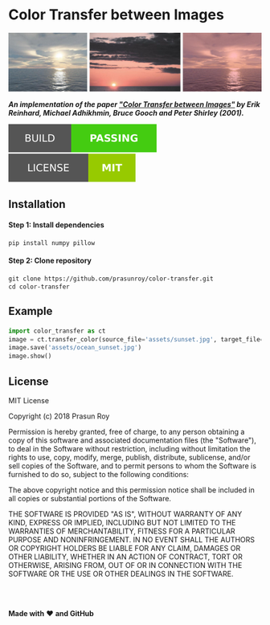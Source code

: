 # Color Transfer between Images
<p align='center'>
  <img src='https://github.com/prasunroy/color-transfer/raw/master/assets/image_1.jpg' />
</p>

***An implementation of the paper ["Color Transfer between Images"](http://www.cs.northwestern.edu/~bgooch/PDFs/ColorTransfer.pdf) by Erik Reinhard, Michael Adhikhmin, Bruce Gooch and Peter Shirley (2001).***

![badge](https://github.com/prasunroy/color-transfer/blob/master/assets/badge_1.svg)
![badge](https://github.com/prasunroy/color-transfer/blob/master/assets/badge_2.svg)

## Installation
#### Step 1: Install dependencies
```
pip install numpy pillow
```
#### Step 2: Clone repository
```
git clone https://github.com/prasunroy/color-transfer.git
cd color-transfer
```

## Example
```python
import color_transfer as ct
image = ct.transfer_color(source_file='assets/sunset.jpg', target_file='assets/ocean.jpg', rescale=True)
image.save('assets/ocean_sunset.jpg')
image.show()
```

## License
MIT License

Copyright (c) 2018 Prasun Roy

Permission is hereby granted, free of charge, to any person obtaining a copy of this software and associated documentation files (the "Software"), to deal in the Software without restriction, including without limitation the rights to use, copy, modify, merge, publish, distribute, sublicense, and/or sell copies of the Software, and to permit persons to whom the Software is furnished to do so, subject to the following conditions:

The above copyright notice and this permission notice shall be included in all copies or substantial portions of the Software.

THE SOFTWARE IS PROVIDED "AS IS", WITHOUT WARRANTY OF ANY KIND, EXPRESS OR IMPLIED, INCLUDING BUT NOT LIMITED TO THE WARRANTIES OF MERCHANTABILITY, FITNESS FOR A PARTICULAR PURPOSE AND NONINFRINGEMENT. IN NO EVENT SHALL THE AUTHORS OR COPYRIGHT HOLDERS BE LIABLE FOR ANY CLAIM, DAMAGES OR OTHER LIABILITY, WHETHER IN AN ACTION OF CONTRACT, TORT OR OTHERWISE, ARISING FROM, OUT OF OR IN CONNECTION WITH THE SOFTWARE OR THE USE OR OTHER DEALINGS IN THE SOFTWARE.

<br />
<br />

**Made with** :heart: **and GitHub**
